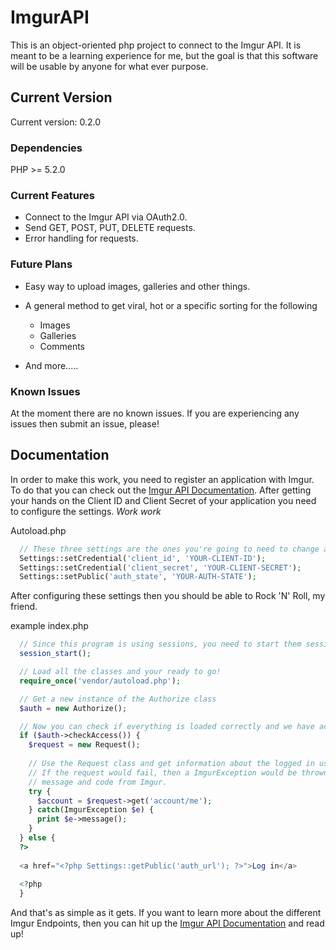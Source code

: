 # ImgurAPI
This is an object-oriented php project to connect to the Imgur API. 
It is meant to be a learning experience for me, but the goal is that this software will be usable by anyone for what ever purpose.

## Current Version

Current version: 0.2.0

### Dependencies

PHP >= 5.2.0

### Current Features

* Connect to the Imgur API via OAuth2.0.
* Send GET, POST, PUT, DELETE requests.
* Error handling for requests.

### Future Plans

* Easy way to upload images, galleries and other things.

* A general method to get viral, hot or a specific sorting for the following
    * Images
    * Galleries
    * Comments

* And more.....

### Known Issues

At the moment there are no known issues. If you are experiencing any issues then submit an issue, please!

## Documentation

In order to make this work, you need to register an application with Imgur. To do that you can check out the [Imgur API Documentation](https://api.imgur.com/). After getting your hands on the Client ID and Client Secret of your application you need to configure the settings. *Work work*

Autoload.php

```php 
  // These three settings are the ones you're going to need to change and exchange for the ones in your application.
  Settings::setCredential('client_id', 'YOUR-CLIENT-ID');
  Settings::setCredential('client_secret', 'YOUR-CLIENT-SECRET');
  Settings::setPublic('auth_state', 'YOUR-AUTH-STATE'); 
```

After configuring these settings then you should be able to Rock 'N' Roll, my friend.

example index.php

```php
  // Since this program is using sessions, you need to start them sessions.
  session_start();

  // Load all the classes and your ready to go!
  require_once('vendor/autoload.php');

  // Get a new instance of the Authorize class
  $auth = new Authorize();

  // Now you can check if everything is loaded correctly and we have access
  if ($auth->checkAccess()) {
    $request = new Request();
    
    // Use the Request class and get information about the logged in users account.
    // If the request would fail, then a ImgurException would be thrown with the 
    // message and code from Imgur.
    try {
      $account = $request->get('account/me');
    } catch(ImgurException $e) {
      print $e->message();
    }
  } else {
  ?>
  
  <a href="<?php Settings::getPublic('auth_url'); ?>">Log in</a>
  
  <?php
  }
```

And that's as simple as it gets. If you want to learn more about the different Imgur Endpoints, then you can hit up the [Imgur API Documentation](https://api.imgur.com/) and read up!